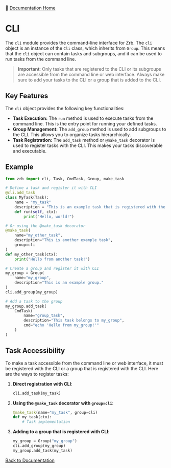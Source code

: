 🔖 [Documentation Home](../../README.md)
# CLI

The `cli` module provides the command-line interface for Zrb. The `cli` object is an instance of the `Cli` class, which inherits from `Group`. This means that the `cli` object can contain tasks and subgroups, and it can be used to run tasks from the command line.

> **Important**: Only tasks that are registered to the CLI or its subgroups are accessible from the command line or web interface. Always make sure to add your tasks to the CLI or a group that is added to the CLI.

## Key Features

The `cli` object provides the following key functionalities:

*   **Task Execution:** The `run` method is used to execute tasks from the command line. This is the entry point for running your defined tasks.
*   **Group Management:** The `add_group` method is used to add subgroups to the CLI. This allows you to organize tasks hierarchically.
*   **Task Registration:** The `add_task` method or `@make_task` decorator is used to register tasks with the CLI. This makes your tasks discoverable and executable.

## Example

```python
from zrb import cli, Task, CmdTask, Group, make_task

# Define a task and register it with CLI
@cli.add_task
class MyTask(Task):
    name = "my_task"
    description = "This is an example task that is registered with the CLI."
    def run(self, ctx):
        print("Hello, world!")

# Or using the @make_task decorator
@make_task(
    name="my_other_task", 
    description="This is another example task", 
    group=cli
)
def my_other_task(ctx):
    print("Hello from another task!")

# Create a group and register it with CLI
my_group = Group(
    name="my_group",
    description="This is an example group."
)
cli.add_group(my_group)

# Add a task to the group
my_group.add_task(
    CmdTask(
        name="group_task",
        description="This task belongs to my_group",
        cmd="echo 'Hello from my_group!'"
    )
)
```

## Task Accessibility

To make a task accessible from the command line or web interface, it must be registered with the CLI or a group that is registered with the CLI. Here are the ways to register tasks:

1. **Direct registration with CLI**:
   ```python
   cli.add_task(my_task)
   ```

2. **Using the `@make_task` decorator with `group=cli`**:
   ```python
   @make_task(name="my_task", group=cli)
   def my_task(ctx):
       # Task implementation
   ```

3. **Adding to a group that is registered with CLI**:
   ```python
   my_group = Group("my_group")
   cli.add_group(my_group)
   my_group.add_task(my_task)
   ```

[Back to Documentation](../README.md)